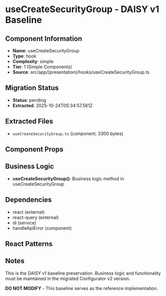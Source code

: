 # useCreateSecurityGroup - DAISY v1 Baseline

## Component Information

- **Name**: useCreateSecurityGroup
- **Type**: hook
- **Complexity**: simple
- **Tier**: 1 (Simple Components)
- **Source**: src/app/(presentation)/hooks/useCreateSecurityGroup.ts

## Migration Status

- **Status**: pending
- **Extracted**: 2025-10-24T05:34:57.561Z

## Extracted Files

- `useCreateSecurityGroup.ts` (component, 3300 bytes)

## Component Props



## Business Logic

- **useCreateSecurityGroup()**: Business logic method in useCreateSecurityGroup

## Dependencies

- react (external)
- react-query (external)
- di (service)
- handleApiError (component)

## React Patterns



## Notes

This is the DAISY v1 baseline preservation. Business logic and functionality
must be maintained in the migrated Configurator v2 version.

**DO NOT MODIFY** - This baseline serves as the reference implementation.
